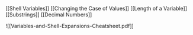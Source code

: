 [[Shell Variables]]
[[Changing the Case of Values]]
[[Length of a Variable]]
[[Substrings]]
[[Decimal Numbers]]

![[Variables-and-Shell-Expansions-Cheatsheet.pdf]]